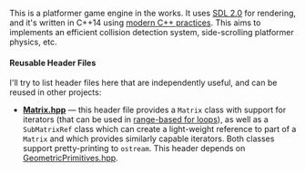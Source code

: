 This is a platformer game engine in the works. It uses [SDL 2.0](https://www.libsdl.org/) for rendering, and it's written in C++14 using [modern C++ practices](https://www.amazon.com/Effective-Modern-Specific-Ways-Improve/dp/1491903996?sa-no-redirect=1&pldnSite=1). This aims to implements an efficient collision detection system, side-scrolling platformer physics, etc.

#### Reusable Header Files

I'll try to list header files here that are independently useful, and can be reused in other projects:

* [**Matrix.hpp**](https://github.com/arjun-menon/Adventure/blob/master/src/Matrix.hpp) — this header file provides a `Matrix` class with support for iterators (that can be used in [range-based for loops](https://en.cppreference.com/w/cpp/language/range-for)), as well as a `SubMatrixRef` class which can create a light-weight reference to part of a `Matrix` and which provides similarly capable iterators. Both classes support pretty-printing to `ostream`. This header depends on [GeometricPrimitives.hpp](https://github.com/arjun-menon/Adventure/blob/master/src/GeometricPrimitives.hpp).
